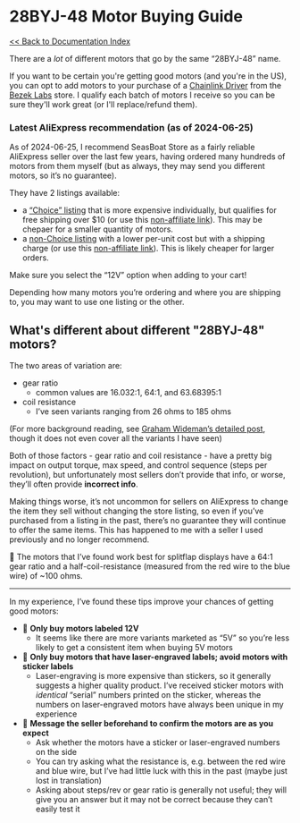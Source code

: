 # 28BYJ-48 Motor Buying Guide
[<< Back to Documentation Index](https://paper.dropbox.com/doc/Splitflap-Documentation-Index--BfK6yrHXvLHu_lqLxHSyabHuAg-9t3gJyFBoD3vKI3Tl5VDb)

There are a *lot* of different motors that go by the same “28BYJ-48” name.

If you want to be certain you're getting good motors (and you're in the US), you can opt to add motors to your purchase of a [Chainlink Driver](https://bezeklabs.etsy.com/listing/1123280069/splitflap-chainlink-driver) from the [Bezek Labs](https://bezeklabs.etsy.com) store.
I qualify each batch of motors I receive so you can be sure they'll work great (or I'll replace/refund them).

### Latest AliExpress recommendation (as of 2024-06-25)

As of 2024-06-25, I recommend SeasBoat Store as a fairly reliable AliExpress seller over the last few years, having ordered many hundreds of motors from them myself (but as always, they may send you different motors, so it’s no guarantee).

They have 2 listings available:
- a [“Choice” listing](https://s.click.aliexpress.com/e/_mKVNenq) that is more expensive individually, but qualifies for free shipping over $10 (or use this [non-affiliate link](https://www.aliexpress.us/item/2255800976774653.html)). This may be chepaer for a smaller quantity of motors.
- a [non-Choice listing](https://s.click.aliexpress.com/e/_m0W7bZq) with a lower per-unit cost but with a shipping charge (or use this [non-affiliate link](https://www.aliexpress.us/item/3256807022196320.html)). This is likely cheaper for larger orders.

Make sure you select the “12V” option when adding to your cart!

Depending how many motors you’re ordering and where you are shipping to, you may want to use one listing or the other.

## What's different about different "28BYJ-48" motors?

The two areas of variation are:

- gear ratio
    - common values are 16.032:1, 64:1, and 63.68395:1
- coil resistance
    - I’ve seen variants ranging from 26 ohms to 185 ohms

(For more background reading, see [Graham Wideman’s detailed post](http://web.archive.org/web/20180528105141/http://grahamwideman.wikispaces.com/Motors-+28BYJ-48+Stepper+motor+notes), though it does not even cover all the variants I have seen)

Both of those factors - gear ratio and coil resistance - have a pretty big impact on output torque, max speed, and control sequence (steps per revolution), but unfortunately most sellers don’t provide that info, or worse, they’ll often provide **incorrect info**.

Making things worse, it’s not uncommon for sellers on AliExpress to change the item they sell without changing the store listing, so even if you’ve purchased from a listing in the past, there’s no guarantee they will continue to offer the same items. This has happened to me with a seller I used previously and no longer recommend.

🔑  The motors that I’ve found work best for splitflap displays have a 64:1 gear ratio and a half-coil-resistance (measured from the red wire to the blue wire) of ~100 ohms.


----------

In my experience, I’ve found these tips improve your chances of getting good motors:


- 🔑 **Only buy motors labeled 12V**
    - It seems like there are more variants marketed as “5V” so you’re less likely to get a consistent item when buying 5V motors
- 🔑 **Only buy motors that have laser-engraved labels; avoid motors with sticker labels**
    - Laser-engraving is more expensive than stickers, so it generally suggests a higher quality product. I’ve received sticker motors with *identical* “serial” numbers printed on the sticker, whereas the numbers on laser-engraved motors have always been unique in my experience
- 🔑 **Message the seller beforehand to confirm the motors are as you expect**
    - Ask whether the motors have a sticker or laser-engraved numbers on the side 
    - You can try asking what the resistance is, e.g. between the red wire and blue wire, but I’ve had little luck with this in the past (maybe just lost in translation)
    - Asking about steps/rev or gear ratio is generally not useful; they will give you an answer but it may not be correct because they can’t easily test it
